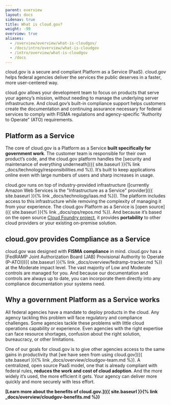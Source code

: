 ```yaml
---
parent: overview
layout: docs
sidenav: true
title: What is cloud.gov?
weight: -99
overview: true
aliases:
  - /overview/overview/what-is-cloudgov/
  - /docs/intro/overview/what-is-cloudgov
  - /intro/overview/what-is-cloudgov
  - /docs
---
```


cloud.gov is a secure and compliant Platform as a Service (PaaS). cloud.gov helps federal agencies deliver the services the public deserves in a faster, more user-centered way.

cloud.gov allows your development team to focus on products that serve your agency’s mission, without needing to manage the underlying server infrastructure. And cloud.gov’s built-in compliance support helps customers create the documentation and continuing assurance necessary for federal services to comply with FISMA regulations and agency-specific “Authority to Operate” (ATO) requirements.

## Platform as a Service

The core of cloud.gov is a Platform as a Service **built specifically for government work**. The customer team is responsible for their own product’s code, and the cloud.gov platform handles the [security and maintenance of everything underneath]({{ site.baseurl }}{% link _docs/technology/responsibilities.md %}). It’s built to keep applications online even with large numbers of users and sharp increases in usage.

cloud.gov runs on top of industry-provided infrastructure ([currently Amazon Web Services is the "Infrastructure as a Service" provider]({{ site.baseurl }}{% link _docs/technology/iaas.md %})). The platform includes access to this infrastructure while removing the complexity of managing it from your experience. The cloud.gov Platform as a Service is [open source]({{ site.baseurl }}{% link _docs/ops/repos.md %}). And because it’s based on the open source [Cloud Foundry project](http://www.cloudfoundry.org/), it provides **portability** to other cloud providers or your existing on-premise solution.

## cloud.gov provides Compliance as a Service

cloud.gov was designed with **FISMA compliance** in mind. cloud.gov has a [FedRAMP Joint Authorization Board (JAB) Provisional Authority to Operate (P-ATO)]({{ site.baseurl }}{% link _docs/overview/fedramp-tracker.md %}) at the Moderate impact level. The vast majority of Low and Moderate controls are managed for you. And because our documentation and controls are always up to date, you can incorporate them directly into any compliance documentation your systems need.

## Why a government Platform as a Service works

All federal agencies have a mandate to deploy products in the cloud. Any agency tackling this problem will face regulatory and compliance challenges. Some agencies tackle these problems with little cloud operations capability or experience. Even agencies with the right expertise can face resource shortages, confusion about the right solution, bureaucracy, or other limitations.

One of our goals for cloud.gov is to give other agencies access to the same gains in productivity that [we have seen from using cloud.gov]({{ site.baseurl }}{% link _docs/overview/cloudgov-team.md %}). A centralized, open source PaaS model, one that is already compliant with federal rules, **reduces the work and cost of cloud adoption**. And the more widely it’s used, the more efficient it gets. Your agency can deliver more quickly and more securely with less effort.

**[Learn more about the benefits of cloud.gov.]({{ site.baseurl }}{% link _docs/overview/cloudgov-benefits.md %})**
